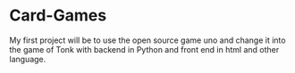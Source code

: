 # Card-Games
My first project will be to use the open source game uno and change it into the game of Tonk with backend in Python and front end in html and other language. 

